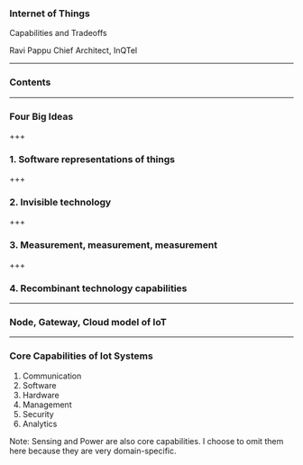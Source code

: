 ### Internet of Things
Capabilities and Tradeoffs

Ravi Pappu
Chief Architect, InQTel


---
### Contents



---
### Four Big Ideas

+++
### 1. Software representations of things


+++
### 2. Invisible technology



+++
### 3. Measurement, measurement, measurement



+++
### 4. Recombinant technology capabilities



---
### Node, Gateway, Cloud model of IoT




---
### Core Capabilities of Iot Systems

1. Communication
2. Software
3. Hardware
5. Management
6. Security
6. Analytics

Note: Sensing and Power are also core capabilities. I choose to omit them here because they are very domain-specific. 



